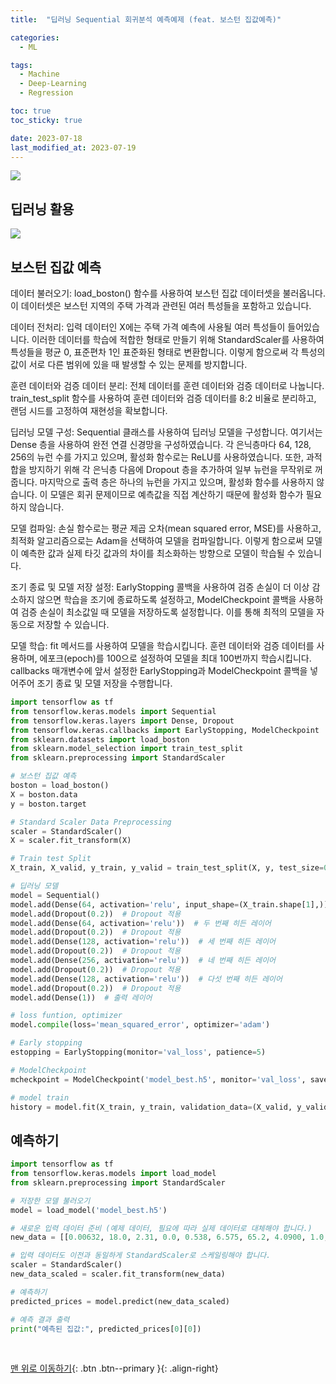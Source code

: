 ```yaml
---
title:  "딥러닝 Sequential 회귀분석 예측예제 (feat. 보스턴 집값예측)" 

categories:
  - ML

tags:
  - Machine
  - Deep-Learning
  - Regression

toc: true
toc_sticky: true

date: 2023-07-18
last_modified_at: 2023-07-19
---
```



![](https://velog.velcdn.com/images/deepshadow/post/da1514bc-afb0-4013-bde4-88c03bd95bc6/image.png)
## 딥러닝 활용
![](https://velog.velcdn.com/images/deepshadow/post/988bf72b-eeb7-49f2-953e-2af026540000/image.png)


## 보스턴 집값 예측 

데이터 불러오기: load_boston() 함수를 사용하여 보스턴 집값 데이터셋을 불러옵니다. 이 데이터셋은 보스턴 지역의 주택 가격과 관련된 여러 특성들을 포함하고 있습니다.

데이터 전처리: 입력 데이터인 X에는 주택 가격 예측에 사용될 여러 특성들이 들어있습니다. 이러한 데이터를 학습에 적합한 형태로 만들기 위해 StandardScaler를 사용하여 특성들을 평균 0, 표준편차 1인 표준화된 형태로 변환합니다. 이렇게 함으로써 각 특성의 값이 서로 다른 범위에 있을 때 발생할 수 있는 문제를 방지합니다.

훈련 데이터와 검증 데이터 분리: 전체 데이터를 훈련 데이터와 검증 데이터로 나눕니다. train_test_split 함수를 사용하여 훈련 데이터와 검증 데이터를 8:2 비율로 분리하고, 랜덤 시드를 고정하여 재현성을 확보합니다.

딥러닝 모델 구성: Sequential 클래스를 사용하여 딥러닝 모델을 구성합니다. 여기서는 Dense 층을 사용하여 완전 연결 신경망을 구성하였습니다. 각 은닉층마다 64, 128, 256의 뉴런 수를 가지고 있으며, 활성화 함수로는 ReLU를 사용하였습니다. 또한, 과적합을 방지하기 위해 각 은닉층 다음에 Dropout 층을 추가하여 일부 뉴런을 무작위로 꺼줍니다. 마지막으로 출력 층은 하나의 뉴런을 가지고 있으며, 활성화 함수를 사용하지 않습니다. 이 모델은 회귀 문제이므로 예측값을 직접 계산하기 때문에 활성화 함수가 필요하지 않습니다.

모델 컴파일: 손실 함수로는 평균 제곱 오차(mean squared error, MSE)를 사용하고, 최적화 알고리즘으로는 Adam을 선택하여 모델을 컴파일합니다. 이렇게 함으로써 모델이 예측한 값과 실제 타깃 값과의 차이를 최소화하는 방향으로 모델이 학습될 수 있습니다.

조기 종료 및 모델 저장 설정: EarlyStopping 콜백을 사용하여 검증 손실이 더 이상 감소하지 않으면 학습을 조기에 종료하도록 설정하고, ModelCheckpoint 콜백을 사용하여 검증 손실이 최소값일 때 모델을 저장하도록 설정합니다. 이를 통해 최적의 모델을 자동으로 저장할 수 있습니다.

모델 학습: fit 메서드를 사용하여 모델을 학습시킵니다. 훈련 데이터와 검증 데이터를 사용하며, 에포크(epoch)를 100으로 설정하여 모델을 최대 100번까지 학습시킵니다. callbacks 매개변수에 앞서 설정한 EarlyStopping과 ModelCheckpoint 콜백을 넣어주어 조기 종료 및 모델 저장을 수행합니다.
```python
import tensorflow as tf
from tensorflow.keras.models import Sequential
from tensorflow.keras.layers import Dense, Dropout
from tensorflow.keras.callbacks import EarlyStopping, ModelCheckpoint
from sklearn.datasets import load_boston
from sklearn.model_selection import train_test_split
from sklearn.preprocessing import StandardScaler

# 보스턴 집값 예측 
boston = load_boston()
X = boston.data
y = boston.target

# Standard Scaler Data Preprocessing
scaler = StandardScaler()
X = scaler.fit_transform(X)

# Train test Split
X_train, X_valid, y_train, y_valid = train_test_split(X, y, test_size=0.2, random_state=42)

# 딥러닝 모델
model = Sequential()
model.add(Dense(64, activation='relu', input_shape=(X_train.shape[1],)))  # 첫 번째 히든 레이어
model.add(Dropout(0.2))  # Dropout 적용
model.add(Dense(64, activation='relu'))  # 두 번째 히든 레이어
model.add(Dropout(0.2))  # Dropout 적용
model.add(Dense(128, activation='relu'))  # 세 번째 히든 레이어
model.add(Dropout(0.2))  # Dropout 적용
model.add(Dense(256, activation='relu'))  # 네 번째 히든 레이어
model.add(Dropout(0.2))  # Dropout 적용
model.add(Dense(128, activation='relu'))  # 다섯 번째 히든 레이어
model.add(Dropout(0.2))  # Dropout 적용
model.add(Dense(1))  # 출력 레이어

# loss funtion, optimizer 
model.compile(loss='mean_squared_error', optimizer='adam')

# Early stopping
estopping = EarlyStopping(monitor='val_loss', patience=5)

# ModelCheckpoint
mcheckpoint = ModelCheckpoint('model_best.h5', monitor='val_loss', save_best_only=True)

# model train 
history = model.fit(X_train, y_train, validation_data=(X_valid, y_valid), epochs=100, callbacks=[estopping, mcheckpoint])

```

## 예측하기

```python
import tensorflow as tf
from tensorflow.keras.models import load_model
from sklearn.preprocessing import StandardScaler

# 저장한 모델 불러오기
model = load_model('model_best.h5')

# 새로운 입력 데이터 준비 (예제 데이터, 필요에 따라 실제 데이터로 대체해야 합니다.)
new_data = [[0.00632, 18.0, 2.31, 0.0, 0.538, 6.575, 65.2, 4.0900, 1.0, 296.0, 15.3, 396.90, 4.98]]

# 입력 데이터도 이전과 동일하게 StandardScaler로 스케일링해야 합니다.
scaler = StandardScaler()
new_data_scaled = scaler.fit_transform(new_data)

# 예측하기
predicted_prices = model.predict(new_data_scaled)

# 예측 결과 출력
print("예측된 집값:", predicted_prices[0][0])
```


<br>

    

[맨 위로 이동하기](#){: .btn .btn--primary }{: .align-right}
